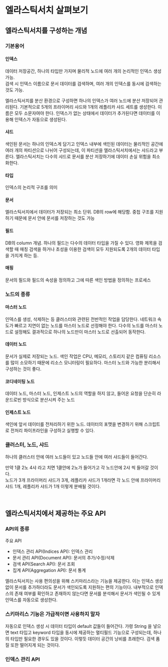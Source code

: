# 엘라스틱서치 살펴보기

## 엘라스틱서치를 구성하는 개념

### 기본용어

#### 인덱스

데이터 저장공간, 하나의 타입만 가지며 물리적 노드에 여러 개의 논리적인 인덱스 생성 가능.  
검색 시 인덱스 이름으로 문서 데이터를 검색하며, 여러 개의 인덱스를 동시에 검색하는 것도 가능.  

엘라스틱서치를 분산 환경으로 구성하면 하나의 인덱스가 여러 노드에 분산 저장되어 관리된다. 기본적으로 5개의 프라이머리 샤드와 1개의 레플리카 샤드 세트를 생성한다. 이름은 모두 소문자여야 한다. 인덱스가 없는 상태에서 데이터가 추가된다면 데이터를 이용해 인덱스가 자동으로 생성된다.  

#### 샤드

색인된 문서는 하나의 인덱스게 담기고 인덱스 내부에 색인된 데이터는 물리적인 공간에 여러 개의 파티션으로 나뉘어 구성되는데, 이 파티션을 엘라스틱서치에서는 샤드라고 부른다. 엘라스틱서치는 다수의 샤드로 문서를 분산 저장하기에 데이터 손실 위험을 최소화한다.  

#### 타입

인덱스의 논리적 구조를 의미

#### 문서

엘라스틱서치에서 데이터가 저장되는 최소 단위. DB의 row에 해당함. 중첩 구조를 지원하기 때문에 문서 안에 문서를 저장하는 것도 가능  

#### 필드

DB의 column 개념. 하나의 필드는 다수의 데이터 타입을 가질 수 있다. 영화 제목을 검색할 때 매칭 검색을 하거나 초성을 이용한 검색이 모두 지원되도록 2개의 데이터 타입을 가지게 하는 등.  

#### 매핑

문서의 필드와 필드의 속성을 정의하고 그에 따른 색인 방법을 정의하는 프로세스

### 노드의 종류

#### 마스터 노드

인덱스를 생성, 삭제하는 등 클러스터와 관련된 전반적인 작업을 담당한다. 네트워크 속도가 빠르고 지연이 없는 노드를 마스터 노드로 선정해야 한다. 다수의 노드를 마스터 노드로 설정해도 결과적으로 하나의 노드만이 마스터 노드로 선출되어 동작한다. 

#### 데이터 노드

문서가 실제로 저장되는 노드. 색인 작업은 CPU, 메모리, 스토리지 같은 컴퓨팅 리소스를 많이 소모하기 때문에 리소스 모니터링이 필요하다. 마스터 노드와 가능한 분리해서 구성하는 것이 좋다.  

#### 코디네이팅 노드

데이터 노드, 마스터 노드, 인제스트 노드의 역할을 하지 않고, 들어온 요청을 단순히 라운드로빈 방식으로 분산시켜 주는 노드  

#### 인제스트 노드

색인에 앞서 데이터를 전처리하기 위한 노드. 데이터의 포맷을 변경하기 위해 스크립트로 전처리 파이프라인을 구성하고 실행할 수 있다.  

### 클러스터, 노드, 샤드

하나의 클러스터 안에 여러 노드들이 있고 노드들 안에 여러 샤드들이 들어간다.  

만약 1클 2노 4샤 라고 치면 1클안에 2노가 들어가고 각 노드안에 2샤 씩 들어갈 것이다.  
노드가 3개 프라이머리 샤드가 3개, 레플리카 샤드가 1개라면 각 노드 안에 프라이머리 샤드 1개, 레플리카 샤드가 1개 이렇게 분배될 것이다.  

<br/>

## 엘라스틱서치에서 제공하는 주요 API

### API의 종류

주요 API  

* 인덱스 관리 API(Indices API): 인덱스 관리
* 문서 관리 API(Document API): 문서의 추가/수정/삭제
* 검색 API(Search API): 문서 조회
* 집계 API(Aggregation API): 문서 통계

엘라스틱서치는 사용 편의성을 위해 스키마리스라는 기능을 제공한다. 이는 인덱스 생성 없이 문서를 추가하더라도 문서가 색인되도록 지원하는 편의 기능이다. 내부적으로 인덱스의 존재 여부를 확인하고 존재하지 않는다면 문서를 분석해서 문서가 색인될 수 있게 인덱스를 자동으로 생성한다.  

### 스키마리스 기능은 가급적이면 사용하지 말자

자동으로 인덱스 생성 시 데이터 타입이 default 값들이 들어간다. 가령 String 을 넣으면 text 타입고 keyword 타입을 동시에 제공하는 멀티필드 기능으로 구성되는데, 하나의 타입만 필요한 경우도 있을 것이다. 이렇듯 데이터 공간의 낭비를 초래한다. 검색 품질 또한 떨어지게 되는 것이다.  

### 인덱스 관리 API

